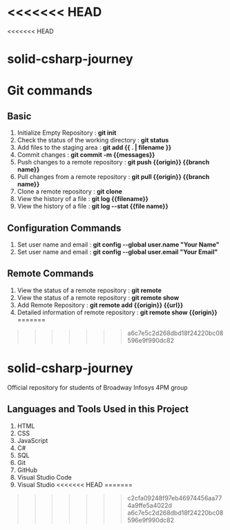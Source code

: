 <<<<<<< HEAD
=======
<<<<<<< HEAD
# solid-csharp-journey

# Git commands
## Basic
1. Initialize Empty Repository : **git init**
2. Check the status of the working directory : **git status**
3. Add files to the staging area : **git add {{ . | filename }}**
4. Commit changes : **git commit -m {{messages}}**
5. Push changes to a remote repository : **git push {{origin}} {{branch name}}**
6. Pull changes from a remote repository : **git pull {{origin}} {{branch name}}**
7. Clone a remote repository : **git clone**
8. View the history of a file : **git log {{filename}}**
9. View the history of a file : **git log --stat {{file name}}**

## Configuration Commands
1. Set user name and email : **git config --global user.name "Your Name"**
2. Set user name and email : **git config --global user.email "Your Email"**

## Remote Commands
1. View the status of a remote repository : **git remote**
2. View the status of a remote repository : **git remote show**
3. Add Remote Repository : **git remote add {{origin}} {{url}}**
4. Detailed information of remote repository : **git remote show {{origin}}**
=======
>>>>>>> a6c7e5c2d268dbd18f24220bc08596e9f990dc82
# solid-csharp-journey   
Official repository for students of Broadway Infosys 4PM group  

## Languages and Tools Used in this Project
1. HTML
2. CSS
3. JavaScript
4. C#
5. SQL 
6. Git
7. GitHub
8. Visual Studio Code
9. Visual Studio
<<<<<<< HEAD
=======
>>>>>>> c2cfa09248f97eb46974456aa774a9ffe5a4022d
>>>>>>> a6c7e5c2d268dbd18f24220bc08596e9f990dc82
